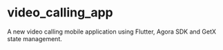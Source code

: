 # video_calling_app

A new video calling mobile application using Flutter, Agora SDK and GetX state management.

